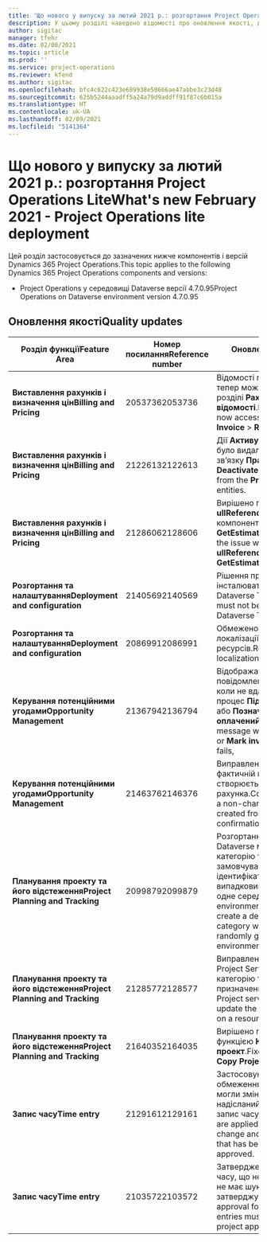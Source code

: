 ```yaml
---
title: 'Що нового у випуску за лютий 2021 р.: розгортання Project Operations Lite'
description: У цьому розділі наведено відомості про оновлення якості, доступні у випуску розгортання Project Operations Lite у лютому 2021 р.
author: sigitac
manager: tfehr
ms.date: 02/08/2021
ms.topic: article
ms.prod: ''
ms.service: project-operations
ms.reviewer: kfend
ms.author: sigitac
ms.openlocfilehash: bfc4c622c423e689938e58666ae47abbe3c23d48
ms.sourcegitcommit: 625b5244aaadff5a24a79d9addff91f87c6b015a
ms.translationtype: HT
ms.contentlocale: uk-UA
ms.lasthandoff: 02/09/2021
ms.locfileid: "5141364"
---
```

# <a name="whats-new-february-2021---project-operations-lite-deployment"></a><span data-ttu-id="35799-103">Що нового у випуску за лютий 2021 р.: розгортання Project Operations Lite</span><span class="sxs-lookup"><span data-stu-id="35799-103">What's new February 2021 - Project Operations lite deployment</span></span>

<span data-ttu-id="35799-104">Цей розділ застосовується до зазначених нижче компонентів і версій Dynamics 365 Project Operations.</span><span class="sxs-lookup"><span data-stu-id="35799-104">This topic applies to the following Dynamics 365 Project Operations components and versions:</span></span>

  - <span data-ttu-id="35799-105">Project Operations у середовищі Dataverse версії 4.7.0.95</span><span class="sxs-lookup"><span data-stu-id="35799-105">Project Operations on Dataverse environment version 4.7.0.95</span></span>

## <a name="quality-updates"></a><span data-ttu-id="35799-106">Оновлення якості</span><span class="sxs-lookup"><span data-stu-id="35799-106">Quality updates</span></span>

| <span data-ttu-id="35799-107">**Розділ функції**</span><span class="sxs-lookup"><span data-stu-id="35799-107">**Feature Area**</span></span> | <span data-ttu-id="35799-108">**Номер посилання**</span><span class="sxs-lookup"><span data-stu-id="35799-108">**Reference number**</span></span> | <span data-ttu-id="35799-109">**Оновлення якості**</span><span class="sxs-lookup"><span data-stu-id="35799-109">**Quality update**</span></span> |
| --- | --- | --- |
| <span data-ttu-id="35799-110">**Виставлення рахунків і визначення цін**</span><span class="sxs-lookup"><span data-stu-id="35799-110">**Billing and Pricing**</span></span> | <span data-ttu-id="35799-111">2053736</span><span class="sxs-lookup"><span data-stu-id="35799-111">2053736</span></span> | <span data-ttu-id="35799-112">Відомості про позицію в рахунку тепер можна переглянути в розділі **Рахунок** > **Пов’язані відомості**.</span><span class="sxs-lookup"><span data-stu-id="35799-112">Invoice line details are now accessible by going to **Invoice** > **Related information**.</span></span> |
| <span data-ttu-id="35799-113">**Виставлення рахунків і визначення цін**</span><span class="sxs-lookup"><span data-stu-id="35799-113">**Billing and Pricing**</span></span> | <span data-ttu-id="35799-114">2122613</span><span class="sxs-lookup"><span data-stu-id="35799-114">2122613</span></span> | <span data-ttu-id="35799-115">Дії **Активувати** й **Деактивувати** було видалено з сутностей зв’язку **Прайс**.</span><span class="sxs-lookup"><span data-stu-id="35799-115">The **Activate** and **Deactivate** actions were removed from the **Price List** association entities.</span></span> |
| <span data-ttu-id="35799-116">**Виставлення рахунків і визначення цін**</span><span class="sxs-lookup"><span data-stu-id="35799-116">**Billing and Pricing**</span></span> | <span data-ttu-id="35799-117">2128606</span><span class="sxs-lookup"><span data-stu-id="35799-117">2128606</span></span> | <span data-ttu-id="35799-118">Вирішено проблему з **ullReferenceException** у компоненті plug-in **GetEstimatesForProject**.</span><span class="sxs-lookup"><span data-stu-id="35799-118">Resolved the issue with **ullReferenceException** in the **GetEstimatesForProject** plug-in.</span></span> |
| <span data-ttu-id="35799-119">**Розгортання та налаштування**</span><span class="sxs-lookup"><span data-stu-id="35799-119">**Deployment and configuration**</span></span> | <span data-ttu-id="35799-120">2140569</span><span class="sxs-lookup"><span data-stu-id="35799-120">2140569</span></span> | <span data-ttu-id="35799-121">Рішення проекту не можна інсталювати в середовищах Dataverse Teams.</span><span class="sxs-lookup"><span data-stu-id="35799-121">Project solution must not be installed in the Dataverse Teams environments.</span></span> |
| <span data-ttu-id="35799-122">**Розгортання та налаштування**</span><span class="sxs-lookup"><span data-stu-id="35799-122">**Deployment and configuration**</span></span> | <span data-ttu-id="35799-123">2086991</span><span class="sxs-lookup"><span data-stu-id="35799-123">2086991</span></span> | <span data-ttu-id="35799-124">Обмежено налаштування локалізації веб-ресурсів.</span><span class="sxs-lookup"><span data-stu-id="35799-124">Restricted customizing localization of web resources.</span></span> |
| <span data-ttu-id="35799-125">**Керування потенційними угодами**</span><span class="sxs-lookup"><span data-stu-id="35799-125">**Opportunity Management**</span></span> | <span data-ttu-id="35799-126">2136794</span><span class="sxs-lookup"><span data-stu-id="35799-126">2136794</span></span> | <span data-ttu-id="35799-127">Відображати правильне повідомлення про помилку, коли не вдається виконати процес **Підтвердити рахунок** або **Позначити рахунок як оплачений**.</span><span class="sxs-lookup"><span data-stu-id="35799-127">Display correct error message when **Confirm invoice** or **Mark invoice as paid** process fails,</span></span> |
| <span data-ttu-id="35799-128">**Керування потенційними угодами**</span><span class="sxs-lookup"><span data-stu-id="35799-128">**Opportunity Management**</span></span> | <span data-ttu-id="35799-129">2146376</span><span class="sxs-lookup"><span data-stu-id="35799-129">2146376</span></span> | <span data-ttu-id="35799-130">Виправлена сума податку у фактичній неоплатній вартості створюється з підтвердження рахунка.</span><span class="sxs-lookup"><span data-stu-id="35799-130">Corrected tax amount in a non-chargeable actual is created from invoice confirmation.</span></span> |
| <span data-ttu-id="35799-131">**Планування проекту та його відстеження**</span><span class="sxs-lookup"><span data-stu-id="35799-131">**Project Planning and Tracking**</span></span> | <span data-ttu-id="35799-132">2099879</span><span class="sxs-lookup"><span data-stu-id="35799-132">2099879</span></span> | <span data-ttu-id="35799-133">Розгортання середовища Dataverse має створити категорію транзакцій за замовчуванням зі статичним ідентифікатором, а не випадковим чином створювати одне середовище.</span><span class="sxs-lookup"><span data-stu-id="35799-133">The Dataverse environment deployment must create a default transaction category with a static ID and not randomly generate one per environment.</span></span> |
| <span data-ttu-id="35799-134">**Планування проекту та його відстеження**</span><span class="sxs-lookup"><span data-stu-id="35799-134">**Project Planning and Tracking**</span></span> | <span data-ttu-id="35799-135">2128577</span><span class="sxs-lookup"><span data-stu-id="35799-135">2128577</span></span> | <span data-ttu-id="35799-136">Виправлено права користувача Project Service, щоб оновити категорію транзакцій для призначення ресурсів.</span><span class="sxs-lookup"><span data-stu-id="35799-136">Fixed the Project service user privileges to update the transaction category on a resource assignment.</span></span> |
| <span data-ttu-id="35799-137">**Планування проекту та його відстеження**</span><span class="sxs-lookup"><span data-stu-id="35799-137">**Project Planning and Tracking**</span></span> | <span data-ttu-id="35799-138">2164035</span><span class="sxs-lookup"><span data-stu-id="35799-138">2164035</span></span> | <span data-ttu-id="35799-139">Вирішено проблеми, пов’язані з функцією **Копіювати проект**.</span><span class="sxs-lookup"><span data-stu-id="35799-139">Fixed issues with the **Copy Project** function.</span></span> |
| <span data-ttu-id="35799-140">**Запис часу**</span><span class="sxs-lookup"><span data-stu-id="35799-140">**Time entry**</span></span> | <span data-ttu-id="35799-141">2129161</span><span class="sxs-lookup"><span data-stu-id="35799-141">2129161</span></span> | <span data-ttu-id="35799-142">Застосовуються суворіші обмеження, щоб користувачі не могли змінювати й оновлювати надісланий або затверджений запис часу.</span><span class="sxs-lookup"><span data-stu-id="35799-142">Tighter restrictions are applied to ensure users can't change and update a time entry that has been submitted or approved.</span></span> |
| <span data-ttu-id="35799-143">**Запис часу**</span><span class="sxs-lookup"><span data-stu-id="35799-143">**Time entry**</span></span> | <span data-ttu-id="35799-144">2103572</span><span class="sxs-lookup"><span data-stu-id="35799-144">2103572</span></span> | <span data-ttu-id="35799-145">Затвердження часу для записів часу, що не стосуються проекту, не має шукати роль затверджувача проекту.</span><span class="sxs-lookup"><span data-stu-id="35799-145">Time approval for non-project time entries must not be looking for project approver role.</span></span> |
